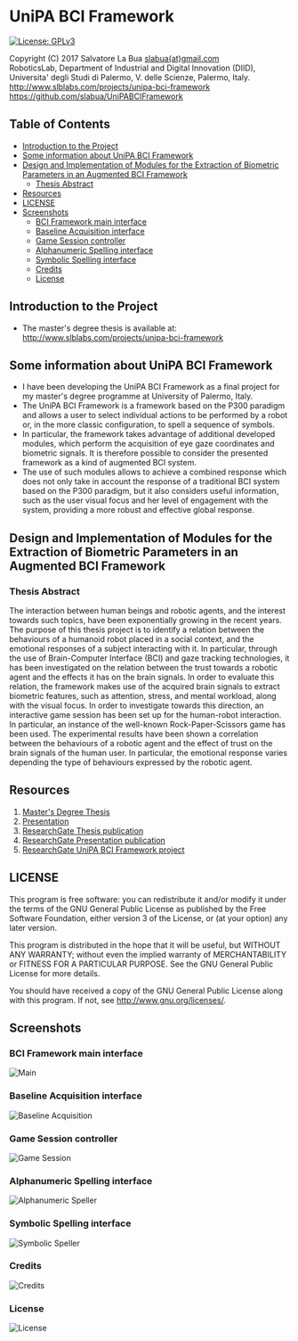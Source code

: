 # UniPA BCI Framework
[![License: GPLv3][GPLimg]][GPLurl]

Copyright (C) 2017 Salvatore La Bua [slabua(at)gmail.com](mailto:slabua@gmail.com)  
RoboticsLab, Department of Industrial and Digital Innovation (DIID),  
Universita' degli Studi di Palermo, V. delle Scienze, Palermo, Italy.  
http://www.slblabs.com/projects/unipa-bci-framework  
https://github.com/slabua/UniPABCIFramework  

<!-- START doctoc generated TOC please keep comment here to allow auto update -->
<!-- DON'T EDIT THIS SECTION, INSTEAD RE-RUN doctoc TO UPDATE -->
## Table of Contents

- [Introduction to the Project](#introduction-to-the-project)
- [Some information about UniPA BCI Framework](#some-information-about-unipa-bci-framework)
- [Design and Implementation of Modules for the Extraction of Biometric Parameters in an Augmented BCI Framework](#design-and-implementation-of-modules-for-the-extraction-of-biometric-parameters-in-an-augmented-bci-framework)
  - [Thesis Abstract](#thesis-abstract)
- [Resources](#resources)
- [LICENSE](#license)
- [Screenshots](#screenshots)
  - [BCI Framework main interface](#bci-framework-main-interface)
  - [Baseline Acquisition interface](#baseline-acquisition-interface)
  - [Game Session controller](#game-session-controller)
  - [Alphanumeric Spelling interface](#alphanumeric-spelling-interface)
  - [Symbolic Spelling interface](#symbolic-spelling-interface)
  - [Credits](#credits)
  - [License](#license)

<!-- END doctoc generated TOC please keep comment here to allow auto update -->
## Introduction to the Project

- The master's degree thesis is available at:
  http://www.slblabs.com/projects/unipa-bci-framework

## Some information about UniPA BCI Framework

- I have been developing the UniPA BCI Framework as a final project for my
  master's degree programme at University of Palermo, Italy.
- The UniPA BCI Framework is a framework based on the P300 paradigm and allows
  a user to select individual actions to be performed by a robot or, in the
  more classic configuration, to spell a sequence of symbols.
- In particular, the framework takes advantage of additional developed modules,
  which perform the acquisition of eye gaze coordinates and biometric signals.
  It is therefore possible to consider the presented framework as a kind of
  augmented BCI system.
- The use of such modules allows to achieve a combined response which does not
  only take in account the response of a traditional BCI system based on the
  P300 paradigm, but it also considers useful information, such as the user
  visual focus and her level of engagement with the system, providing a more
  robust and effective global response.

## Design and Implementation of Modules for the Extraction of Biometric Parameters in an Augmented BCI Framework

### Thesis Abstract

The interaction between human beings and robotic agents, and the interest
towards such topics, have been exponentially growing in the recent years. The
purpose of this thesis project is to identify a relation between the behaviours
of a humanoid robot placed in a social context, and the emotional responses of
a subject interacting with it. In particular, through the use of Brain-Computer
Interface (BCI) and gaze tracking technologies, it has been investigated on the
relation between the trust towards a robotic agent and the effects it has on
the brain signals. In order to evaluate this relation, the framework makes use
of the acquired brain signals to extract biometric features, such as attention,
stress, and mental workload, along with the visual focus. In order to
investigate towards this direction, an interactive game session has been set up
for the human-robot interaction. In particular, an instance of the well-known
Rock-Paper-Scissors game has been used. The experimental results have been
shown a correlation between the behaviours of a robotic agent and the effect
of trust on the brain signals of the human user. In particular, the emotional
response varies depending the type of behaviours expressed by the robotic
agent.

## Resources

1. [Master's Degree Thesis][R01]
2. [Presentation][R02]
3. [ResearchGate Thesis publication][R03]
4. [ResearchGate Presentation publication][R04]
5. [ResearchGate UniPA BCI Framework project][R05]

## LICENSE

This program is free software: you can redistribute it and/or modify
it under the terms of the GNU General Public License as published by
the Free Software Foundation, either version 3 of the License, or
(at your option) any later version.

This program is distributed in the hope that it will be useful,
but WITHOUT ANY WARRANTY; without even the implied warranty of
MERCHANTABILITY or FITNESS FOR A PARTICULAR PURPOSE.  See the
GNU General Public License for more details.

You should have received a copy of the GNU General Public License
along with this program.  If not, see <http://www.gnu.org/licenses/>.

## Screenshots

### BCI Framework main interface
![Main][S01]

### Baseline Acquisition interface
![Baseline Acquisition][S02]

### Game Session controller
![Game Session][S03]

### Alphanumeric Spelling interface
![Alphanumeric Speller][S04]

### Symbolic Spelling interface
![Symbolic Speller][S05]

### Credits
![Credits][S06]

### License
![License][S07]

[GPLimg]: https://img.shields.io/badge/License-GPLv3-blue.svg
[GPLurl]: https://www.gnu.org/licenses/gpl-3.0
[R01]: https://goo.gl/buaKOv
[R02]: https://goo.gl/ZGJKXZ
[R03]: https://goo.gl/M0ju0s
[R04]: https://goo.gl/EcMujd
[R05]: https://goo.gl/lrbjgy
[S01]: https://goo.gl/Tej47J
[S02]: https://goo.gl/pVfrwR
[S03]: https://goo.gl/XXEwuC
[S04]: https://goo.gl/7heD6Y
[S05]: https://goo.gl/vYPKYe
[S06]: https://goo.gl/wK7qyE
[S07]: https://goo.gl/CFVjKB

